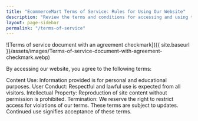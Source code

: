 ```yaml
---
title: "EcommerceMart Terms of Service: Rules for Using Our Website"
description: "Review the terms and conditions for accessing and using the content and features on EcommerceMart."
layout: page-sidebar
permalink: "/terms-of-service"
---
```


![Terms of service document with an agreement checkmark]({{ site.baseurl }}/assets/images/Terms-of-service-document-with-agreement-checkmark.webp)

By accessing our website, you agree to the following terms:

Content Use: Information provided is for personal and educational purposes.
User Conduct: Respectful and lawful use is expected from all visitors.
Intellectual Property: Reproduction of site content without permission is prohibited.
Termination: We reserve the right to restrict access for violations of our terms.
These terms are subject to updates. Continued use signifies acceptance of these terms.